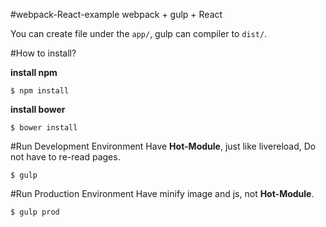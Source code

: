 #webpack-React-example
webpack + gulp + React

You can create file under the `app/`, gulp can compiler to `dist/`.


#How to install?

**install npm**
```
$ npm install
```

**install bower**
```
$ bower install
```

#Run Development Environment
Have **Hot-Module**, just like livereload, Do not have to re-read pages.
```
$ gulp
```

#Run Production Environment
Have minify image and js, not **Hot-Module**.
```
$ gulp prod
```
